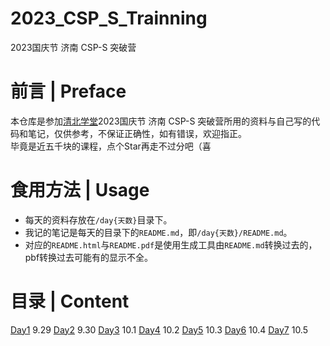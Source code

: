# 2023_CSP_S_Trainning
2023国庆节 济南 CSP-S 突破营

# 前言 | Preface
本仓库是参加[清北学堂](https://noip.ac)2023国庆节 济南 CSP-S 突破营所用的资料与自己写的代码和笔记，仅供参考，不保证正确性，如有错误，欢迎指正。  
毕竟是近五千块的课程，点个Star再走不过分吧（喜

# 食用方法 | Usage
- 每天的资料存放在`/day{天数}`目录下。
- 我记的笔记是每天的目录下的`README.md`，即`/day{天数}/README.md`。
- 对应的`README.html`与`README.pdf`是使用生成工具由`README.md`转换过去的，pbf转换过去可能有的显示不全。

# 目录 | Content
[Day1](/day1) 9.29
[Day2](/day2) 9.30
[Day3](/day3) 10.1
[Day4](/day4) 10.2
[Day5](/day5) 10.3
[Day6](/day6) 10.4
[Day7](/day7) 10.5